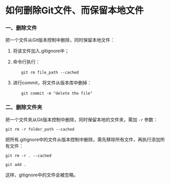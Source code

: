 # 如何删除Git文件、而保留本地文件


### 一、删除文件

把一个文件从Git版本控制中删除，同时保留本地文件：
1. 将该文件加入.gitignore中；
2. 命令行执行：

	​	```
	​	git rm file_path --cached
	​	```
3. 进行commit，将文件从版本库中删掉：

	​	```
	​	git commit -m "delete the file"
	​	```

### 二、删除文件夹

把一个文件夹从Git版本控制中删除，同时保留本地的文件夹，需加 `-r` 参数：

```git rm -r folder_path --cached```

把所有.gitignore中的文件从版本控制中删除，需先移除所有文件，再执行添加所有文件：

```git rm -r . --cached```

```git add .```

这样，gitignore中的文件会被忽略。

